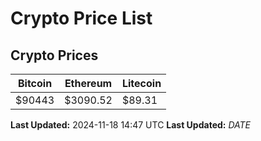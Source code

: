 # Crypto Price List

## Crypto Prices
| Bitcoin | Ethereum | Litecoin |
| ------- | -------- | -------- |
| $90443 | $3090.52 | $89.31 |
**Last Updated:** 2024-11-18 14:47 UTC
**Last Updated:** $DATE$
